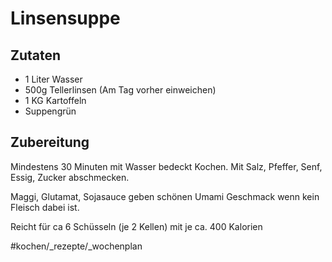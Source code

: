 # Linsensuppe
## Zutaten

- 1 Liter Wasser
- 500g Tellerlinsen (Am Tag vorher einweichen)
- 1 KG Kartoffeln
- Suppengrün

## Zubereitung

Mindestens 30 Minuten mit Wasser bedeckt Kochen.
Mit Salz, Pfeffer, Senf, Essig, Zucker abschmecken.

Maggi, Glutamat, Sojasauce geben schönen Umami Geschmack wenn kein Fleisch dabei ist.

Reicht für ca 6 Schüsseln (je 2 Kellen) mit je ca. 400 Kalorien

#kochen/_rezepte/_wochenplan